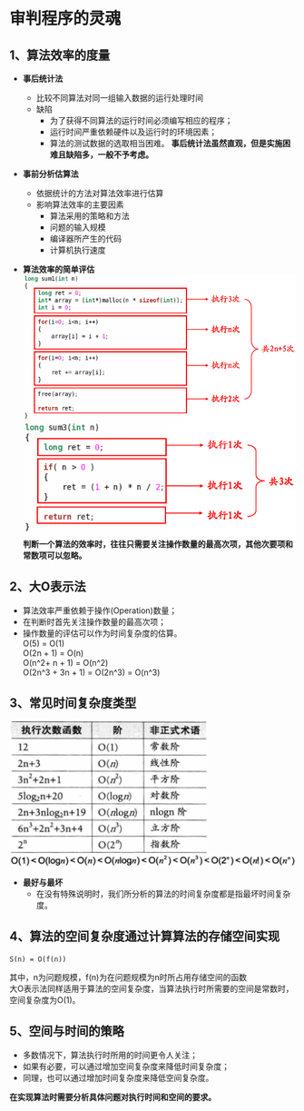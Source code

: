 # 审判程序的灵魂
## 1、算法效率的度量
- **事后统计法**    
  - 比较不同算法对同一组输入数据的运行处理时间
  - 缺陷   
    - 为了获得不同算法的运行时间必须编写相应的程序；
    - 运行时间严重依赖硬件以及运行时的环境因素；
    - 算法的测试数据的选取相当困难。
     **事后统计法虽然直观，但是实施困难且缺陷多，一般不予考虑。**    
- **事前分析估算法**
  - 依据统计的方法对算法效率进行估算
  - 影响算法效率的主要因素
    - 算法采用的策略和方法
    - 问题的输入规模
    - 编译器所产生的代码
    - 计算机执行速度

- **算法效率的简单评估**
  ![png](../img/4_1.png)    
  ![png](../img/4_2.png)
  **判断一个算法的效率时，往往只需要关注操作数量的最高次项，其他次要项和常数项可以忽略。**    

## 2、大O表示法    
- 算法效率严重依赖于操作(Operation)数量；    
- 在判断时首先关注操作数量的最高次项；    
- 操作数量的评估可以作为时间复杂度的估算。    
    O(5) = O(1)    
    O(2n + 1) = O(n)    
    O(n^2+ n + 1) = O(n^2)    
    O(2n^3 + 3n + 1) = O(2n^3) = O(n^3)    

## 3、常见时间复杂度类型    
  ![png](../img/4_3.png)
  ![png](../img/4_4.png)
- **最好与最坏**
  - 在没有特殊说明时，我们所分析的算法的时间复杂度都是指最坏时间复杂度。



## 4、算法的空间复杂度通过计算算法的存储空间实现
    S(n) = O(f(n))
其中，n为问题规模，f(n)为在问题规模为n时所占用存储空间的函数    
大O表示法同样适用于算法的空间复杂度，当算法执行时所需要的空间是常数时，空间复杂度为O(1)。

## 5、空间与时间的策略
- 多数情况下，算法执行时所用的时间更令人关注；
- 如果有必要，可以通过增加空间复杂度来降低时间复杂度；
- 同理，也可以通过增加时间复杂度来降低空间复杂度。    

**在实现算法时需要分析具体问题对执行时间和空间的要求。**
